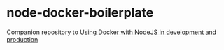 # node-docker-boilerplate

Companion repository to [Using Docker with NodeJS in development and production](https://www.sentinelstand.com/article/docker-with-node-in-development-and-production)
